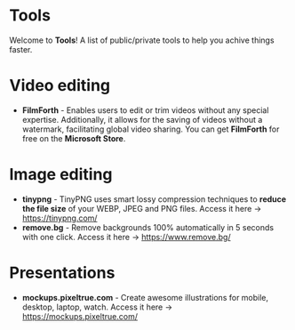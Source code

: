 # Tools
Welcome to **Tools**! A list of public/private tools to help you achive things faster.

# Video editing
- **FilmForth** - Enables users to edit or trim videos without any special expertise. Additionally, it allows for the saving of videos without a watermark, facilitating global video sharing. You can get **FilmForth** for free on the **Microsoft Store**.

# Image editing
- **tinypng** - TinyPNG uses smart lossy compression techniques to **reduce the file size** of your WEBP, JPEG and PNG files. Access it here -> https://tinypng.com/
- **remove.bg** - Remove backgrounds 100% automatically in 5 seconds with one click. Access it here -> https://www.remove.bg/


# Presentations
- **mockups.pixeltrue.com** - Create awesome illustrations for mobile, desktop, laptop, watch. Access it here -> https://mockups.pixeltrue.com/


